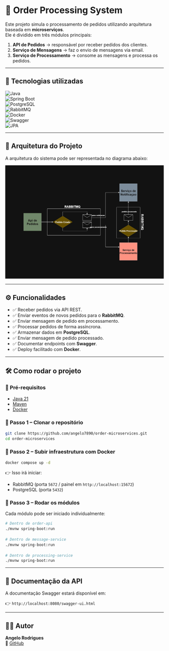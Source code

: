 # 🛒 Order Processing System

Este projeto simula o processamento de pedidos utilizando arquitetura baseada em **microserviços**.  
Ele é dividido em três módulos principais:  

1. **API de Pedidos** → responsável por receber pedidos dos clientes.  
2. **Serviço de Mensagens** → faz o envio de mensagens via email.  
3. **Serviço de Processamento** → consome as mensagens e processa os pedidos.  

---

## 🚀 Tecnologias utilizadas

![Java](https://img.shields.io/badge/Java-21-red?logo=openjdk)  
![Spring Boot](https://img.shields.io/badge/Spring%20Boot-3.x-brightgreen?logo=springboot)  
![PostgreSQL](https://img.shields.io/badge/PostgreSQL-15-blue?logo=postgresql)  
![RabbitMQ](https://img.shields.io/badge/RabbitMQ-3.x-orange?logo=rabbitmq)  
![Docker](https://img.shields.io/badge/Docker-✔-blue?logo=docker)  
![Swagger](https://img.shields.io/badge/Swagger-API%20Docs-brightgreen?logo=swagger)  
![JPA](https://img.shields.io/badge/JPA-Hibernate-brown?logo=hibernate)  

---

## 📂 Arquitetura do Projeto

A arquitetura do sistema pode ser representada no diagrama abaixo:

<p align="center">
  <img src="./doc/diagram.jpg" alt="Diagrama da Arquitetura" width="700"/>
</p>

---

## ⚙️ Funcionalidades
- ✅ Receber pedidos via API REST.  
- ✅ Enviar eventos de novos pedidos para o **RabbitMQ**.  
- ✅ Enviar mensagem de pedido em processamento.  
- ✅ Processar pedidos de forma assíncrona.  
- ✅ Armazenar dados em **PostgreSQL**.  
- ✅ Enviar mensagem de pedido processado.  
- ✅ Documentar endpoints com **Swagger**.  
- ✅ Deploy facilitado com **Docker**.  
 
---

## 🛠️ Como rodar o projeto

### 🔹 Pré-requisitos
- [Java 21](https://adoptium.net/)  
- [Maven](https://maven.apache.org/)  
- [Docker](https://www.docker.com/)  

### 🔹 Passo 1 – Clonar o repositório
```bash
git clone https://github.com/angelo7890/order-microservices.git
cd order-microservices
```

### 🔹 Passo 2 – Subir infraestrutura com Docker
```bash
docker compose up -d
```

👉 Isso irá iniciar:  
- RabbitMQ (porta `5672` / painel em `http://localhost:15672`)  
- PostgreSQL (porta `5432`)  

### 🔹 Passo 3 – Rodar os módulos
Cada módulo pode ser iniciado individualmente:  

```bash
# Dentro de order-api
./mvnw spring-boot:run

# Dentro de message-service
./mvnw spring-boot:run

# Dentro de processing-service
./mvnw spring-boot:run
```

---

## 📖 Documentação da API
A documentação Swagger estará disponível em:  

👉 `http://localhost:8080/swagger-ui.html`  

---

## 👨‍💻 Autor
**Angelo Rodrigues**    
📎 [GitHub](https://github.com/angelo7890)  
